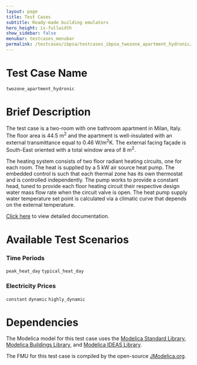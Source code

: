 ```yaml
---
layout: page
title: Test Cases
subtitle: Ready-made building emulators
hero_height: is-fullwidth
show_sidebar: false
menubar: testcases_menubar
permalink: /testcases/ibpsa/testcases_ibpsa_twozone_apartment_hydronic/
---
```


# Test Case Name
``twozone_apartment_hydronic``

# Brief Description
The test case is a two-room with one bathroom apartment in Milan, Italy. The floor
area is 44.5 m<sup>2</sup> and the apartment is well-insulated with an external
transmittance equal to 0.46 W/m<sup>2</sup>K. The external facing façade is South-East
oriented with a total window area of 8 m<sup>2</sup>.

The heating system consists of two floor radiant heating circuits, one for
each room. The heat is supplied by a 5 kW air source heat pump. The embedded control
is such that each thermal
zone has its own thermostat and is controlled independently. The pump works
to provide a constant head, tuned to provide each floor heating circuit their
respective design water mass flow rate when the circuit valve is open.
The heat pump supply water temperature set point is calculated via a climatic
curve that depends on the external temperature.

[Click here](/docs-testcases/twozone_apartment_hydronic/index.html) to view detailed documentation.

# Available Test Scenarios
### Time Periods
``peak_heat_day``
``typical_heat_day``
### Electricity Prices
``constant``
``dynamic``
``highly_dynamic``

# Dependencies
The Modelica model for this test case uses the [Modelica Standard Library](https://github.com/modelica/ModelicaStandardLibrary), [Modelica Buildings Library](https://simulationresearch.lbl.gov/modelica/index.html), and [Modelica IDEAS Library](https://github.com/open-ideas/IDEAS).

The FMU for this test case is compiled by the open-source [JModelica.org](https://jmodelica.org/).
